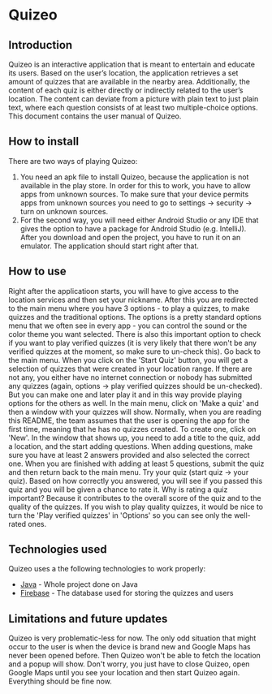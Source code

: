 # Quizeo

## Introduction
Quizeo is an interactive application that is meant to entertain and educate its users. Based on the user’s location, the application retrieves a set amount of quizzes that are available in the nearby area. Additionally, the content of each quiz is either directly or indirectly related to the user’s location. The content can deviate from a picture with plain text to just plain text, where each question consists of at least two multiple-choice options. This document contains the user manual of Quizeo. 

## How to install
There are two ways of playing Quizeo:
1. You need an apk file to install Quizeo, because the application is not available in the play store. In order for this to work, you have to allow apps from unknown sources. To make sure that your device permits apps from unknown sources you need to go to settings → security → turn on unknown sources.
2. For the second way, you will need either Android Studio or any IDE that gives the option to have a package for Android Studio (e.g. IntelliJ). After you download and open the project, you have to run it on an emulator. The application should start right after that.

## How to use
Right after the applicatioon starts, you will have to give access to the location services and then set your nickname. After this you are redirected to the main menu where you have 3 options - to play a quizzes, to make quizzes and the traditional options. 
The options is a pretty standard options menu that we often see in every app - you can control the sound or the color theme you want selected. There is also this important option to check if you want to play verified quizzes (it is very likely that there won't be any verified quizzes at the moment, so make sure to un-check this). Go back to the main menu.
When you click on the 'Start Quiz' button, you will get a selection of quizzes that were created in your location range. If there are not any, you either have no internet connection or nobody has submitted any quizzes (again, options -> play verified quizzes should be un-checked).
But you can make one and later play it and in this way provide playing options for the others as well. In the main menu, click on 'Make a quiz' and then a window with your quizzes will show. Normally, when you are reading this README, the team assumes that the user is opening the app for the first time, meaning that he has no quizzes created. To create one, click on 'New'. In the window that shows up, you need to add a title to the quiz, add a location, and the start adding questions. When adding questions, make sure you have at least 2 answers provided and also selected the correct one. When you are finished with adding at least 5 questions, submit the quiz and then return back to the main menu.
Try your quiz (start quiz -> your quiz). Based on how correctly you answered, you will see if you passed this quiz and you will be given a chance to rate it.
Why is rating a quiz important? Because it contributes to the overall score of the quiz and to the quality of the quizzes. If you wish to play quality quizzes, it would be nice to turn the 'Play verified quizzes' in 'Options' so you can see only the well-rated ones.

## Technologies used

Quizeo uses a the following technologies to work properly:

- [Java] - Whole project done on Java
- [Firebase] - The database used for storing the quizzes and users

## Limitations and future updates
Quizeo is very problematic-less for now. The only odd situation that might occur to the user is when the device is brand new and Google Maps has never been opened before. Then Quizeo won't be able to fetch the location and a popup will show. Don't worry, you just have to close Quizeo, open Google Maps until you see your location and then start Quizeo again. Everything should be fine now.



[//]: # (These are reference links used in the body of this note and get stripped out when the markdown processor does its job. There is no need to format nicely because it shouldn't be seen. Thanks SO - http://stackoverflow.com/questions/4823468/store-comments-in-markdown-syntax)

   [firebase]: https://firebase.google.com/
   [java]: <https://www.java.com/en/>
